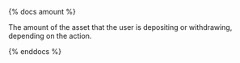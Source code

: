 {% docs amount %}

The amount of the asset that the user is depositing or withdrawing, depending on the action.

{% enddocs %}